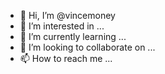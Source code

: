 - 👋 Hi, I’m @vincemoney
- 👀 I’m interested in ...
- 🌱 I’m currently learning ...
- 💞️ I’m looking to collaborate on ...
- 📫 How to reach me ...

<!---
vincemoney/vincemoney is a ✨ special ✨ repository because its `README.md` (this file) appears on your GitHub profile.
You can click the Preview link to take a look at your changes.
--->
